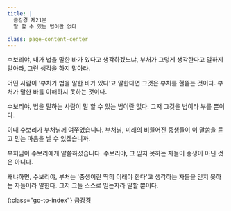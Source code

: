 ```yaml
---
title: |
  금강경 제21분
  말 할 수 있는 법이란 없다

class: page-content-center
---
```


수보리야, 내가 법을 말한 바가 있다고 생각하겠느냐,
부처가 그렇게 생각한다고 말하지 말아라,
그런 생각을 하지 말아라.

어떤 사람이 '부처가 법을 말한 바가 있다'고 말한다면
그것은 부처를 헐뜯는 것이다.
부처가 말한 바를 이해하지 못하는 것이다.

수보리야, 법을 말하는 사람이 말 할 수 있는 법이란 없다.
그저 그것을 법이라 부를 뿐이다.

이때 수보리가 부처님께 여쭈었습니다.
부처님, 미래의 비뚤어진 중생들이 이 말씀을 듣고
믿는 마음을 낼 수 있겠습니까. 

부처님이 수보리에게 말씀하셨습니다.
수보리야, 그 믿지 못하는 자들이 중생이 아닌 것은 아니다.

왜냐하면, 수보리야,
부처는 '중생이란 딱히 이래야 한다'고 생각하는 자들을
믿지 못하는 자들이라 말한다.
그저 그들 스스로 믿는자라 말할 뿐이다.

{:class="go-to-index"}
[금강경](index)